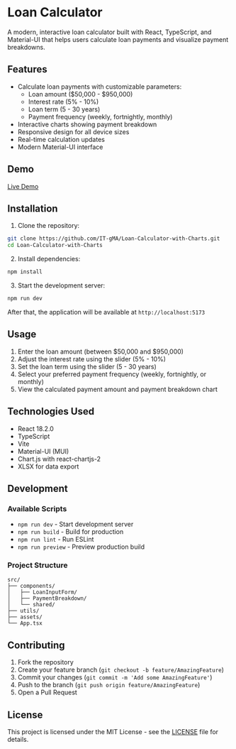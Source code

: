# Loan Calculator

A modern, interactive loan calculator built with React, TypeScript, and Material-UI that helps users calculate loan payments and visualize payment breakdowns.

## Features

- Calculate loan payments with customizable parameters:
  - Loan amount ($50,000 - $950,000)
  - Interest rate (5% - 10%)
  - Loan term (5 - 30 years)
  - Payment frequency (weekly, fortnightly, monthly)
- Interactive charts showing payment breakdown
- Responsive design for all device sizes
- Real-time calculation updates
- Modern Material-UI interface

## Demo

[Live Demo](https://md-loan-calculator-cjs.netlify.app)

## Installation

1. Clone the repository:
```bash
git clone https://github.com/IT-gMA/Loan-Calculator-with-Charts.git
cd Loan-Calculator-with-Charts
```

2. Install dependencies:
```bash
npm install
```

3. Start the development server:
```bash
npm run dev
```

After that, the application will be available at `http://localhost:5173`

## Usage

1. Enter the loan amount (between $50,000 and $950,000)
2. Adjust the interest rate using the slider (5% - 10%)
3. Set the loan term using the slider (5 - 30 years)
4. Select your preferred payment frequency (weekly, fortnightly, or monthly)
5. View the calculated payment amount and payment breakdown chart

## Technologies Used

- React 18.2.0
- TypeScript
- Vite
- Material-UI (MUI)
- Chart.js with react-chartjs-2
- XLSX for data export

## Development

### Available Scripts

- `npm run dev` - Start development server
- `npm run build` - Build for production
- `npm run lint` - Run ESLint
- `npm run preview` - Preview production build

### Project Structure

```
src/
├── components/
│   ├── LoanInputForm/
│   ├── PaymentBreakdown/
│   └── shared/
├── utils/
├── assets/
└── App.tsx
```

## Contributing

1. Fork the repository
2. Create your feature branch (`git checkout -b feature/AmazingFeature`)
3. Commit your changes (`git commit -m 'Add some AmazingFeature'`)
4. Push to the branch (`git push origin feature/AmazingFeature`)
5. Open a Pull Request

## License

This project is licensed under the MIT License - see the [LICENSE](LICENSE) file for details.